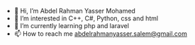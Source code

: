 - 👋 Hi, I’m Abdel Rahman Yasser Mohamed
- 👀 I’m interested in C++, C#, Python, css and html
- 🌱 I’m currently learning php and laravel
- 📫 How to reach me abdelrahmanyasser.salem@gmail.com

<!---
abdo1911/abdo1911 is a ✨ special ✨ repository because its `README.md` (this file) appears on your GitHub profile.
You can click the Preview link to take a look at your changes.
--->
